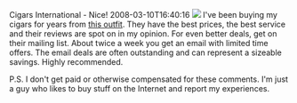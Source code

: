 Cigars International - Nice!
2008-03-10T16:40:16
![](http://www.cigarsinternational.com/graphics/cilogo.jpg) I've been buying my cigars for years from [this outfit](http://cigarsinternational.com). They have the best prices, the best service and their reviews are spot on in my opinion. For even better deals, get on their mailing list. About twice a week you get an email with limited time offers. The email deals are often outstanding and can represent a sizeable savings. Highly recommended.

P.S. I don't get paid or otherwise compensated for these comments. I'm just a guy who likes to buy stuff on the Internet and report my experiences.
